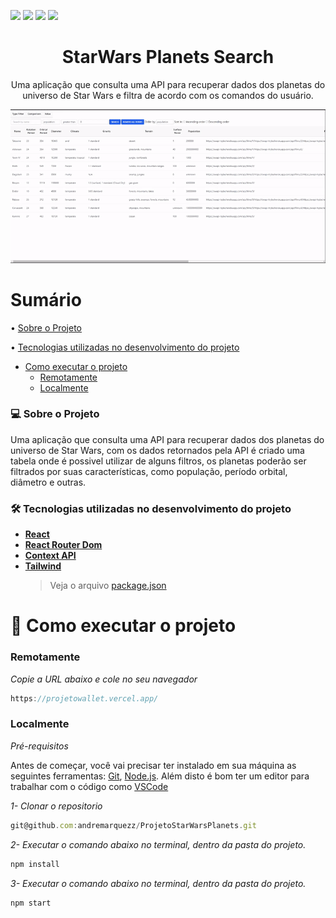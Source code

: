 <img src="https://img.shields.io/github/issues/andremarquezz/ProjetoStarWarsPlanets"/> <img src="https://img.shields.io/github/forks/andremarquezz/ProjetoStarWarsPlanets"/> <img src="https://img.shields.io/github/stars/andremarquezz/ProjetoStarWarsPlanets"/> <img src="https://img.shields.io/github/license/andremarquezz/ProjetoStarWarsPlanets"/> 

<h1 align="center">StarWars Planets Search</h1>
<p align="center">Uma aplicação que consulta uma API para recuperar dados dos planetas do universo de Star Wars e filtra de acordo com os comandos do usuário.</p>
<p align="center"> 
  <img src="src/StarWarsPlanets.gif">
 </p>

# Sumário

• [Sobre o Projeto](#-sobre-o-projeto)

• [Tecnologias utilizadas no desenvolvimento do projeto](#-tecnologias-utilizadas-no-desenvolvimento-do-projeto)

- [Como executar o projeto](#-como-executar-o-projeto)
  - [Remotamente](#remotamente)
  - [Localmente](#localmente)

### 💻 Sobre o Projeto

<p>Uma aplicação que consulta uma API para recuperar dados dos planetas do universo de Star Wars, com os dados retornados pela API é criado uma tabela onde é possivel utilizar de alguns filtros, os planetas poderão ser filtrados por suas características, como população, período orbital, diâmetro e outras.</p>

### 🛠 Tecnologias utilizadas no desenvolvimento do projeto

- **[React](https://github.com/facebook/react)**
- **[React Router Dom](https://github.com/ReactTraining/react-router/tree/master/packages/react-router-dom)**
- **[Context API](https://tailwindcss.com/)**
- **[Tailwind](https://getbootstrap.com/)**
  > Veja o arquivo [package.json](https://github.com/andremarquezz/ProjetoStarWarsPlanets/blob/main/package.json)

# 🚀 Como executar o projeto

### Remotamente

_Copie a URL abaixo e cole no seu navegador_

```jsx
https://projetowallet.vercel.app/
```

### Localmente

_Pré-requisitos_

Antes de começar, você vai precisar ter instalado em sua máquina as seguintes ferramentas:
[Git](https://git-scm.com), [Node.js](https://nodejs.org/en/).
Além disto é bom ter um editor para trabalhar com o código como [VSCode](https://code.visualstudio.com/)

_1- Clonar o repositorio_

```jsx
git@github.com:andremarquezz/ProjetoStarWarsPlanets.git
```

_2- Executar o comando abaixo no terminal, dentro da pasta do projeto._

```jsx
npm install
```

_3- Executar o comando abaixo no terminal, dentro da pasta do projeto._

```jsx
npm start
```
